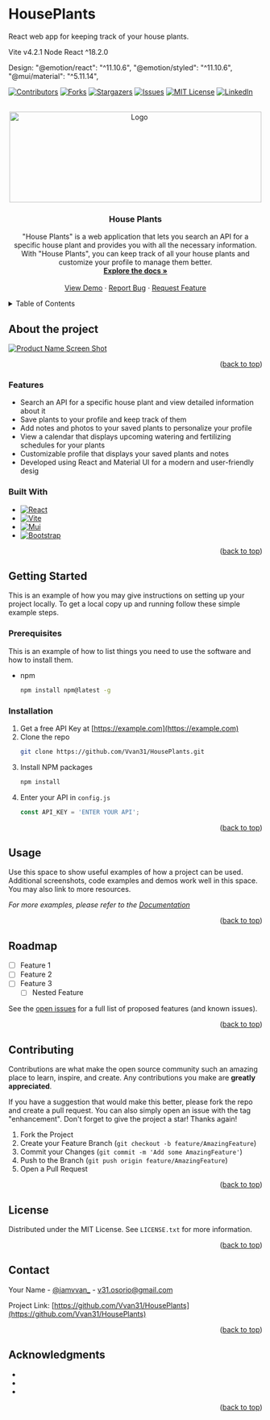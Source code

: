 # HousePlants
React web app for keeping track of your house plants. 

Vite  v4.2.1
Node 
React ^18.2.0

Design:
    "@emotion/react": "^11.10.6",
    "@emotion/styled": "^11.10.6",
    "@mui/material": "^5.11.14",

<a name="readme-top"></a>

[![Contributors][contributors-shield]][contributors-url]
[![Forks][forks-shield]][forks-url]
[![Stargazers][stars-shield]][stars-url]
[![Issues][issues-shield]][issues-url]
[![MIT License][license-shield]][license-url]
[![LinkedIn][linkedin-shield]][linkedin-url]

<!-- PROJECT LOGO -->
<br />
<div align="center">
  <a href="https://github.com/Vvan31/HousePlants">
    <img src="https://media.giphy.com/media/v1.Y2lkPTc5MGI3NjExYmVlMzBmOWUyODAzYzYwNDVhZTM5NTU3ZGIzOTBiNDI3MGRlNGJlMyZjdD1n/M2TuzKxJisUBiWQqoh/giphy.gif" alt="Logo" width="500" height="180">
  </a>

<h3 align="center">House Plants</h3>

  <p align="center">
   "House Plants" is a web application that lets you search an API for a specific house plant and provides you with all the necessary information. With "House Plants", you can keep track of all your house plants and customize your profile to manage them better.
    <br />
    <a href="https://github.com/Vvan31/HousePlants"><strong>Explore the docs »</strong></a>
    <br />
    <br />
    <a href="https://github.com/Vvan31/HousePlants">View Demo</a>
    ·
    <a href="https://github.com/Vvan31/HousePlants/issues">Report Bug</a>
    ·
    <a href="https://github.com/Vvan31/HousePlants/issues">Request Feature</a>
  </p>
</div>



<!-- TABLE OF CONTENTS -->
<details>
  <summary>Table of Contents</summary>
  <ol>
    <li>
      <a href="#about-the-project">About The Project</a>
      <ul>
        <li><a href="#features">Built With</a></li>
        <li><a href="#built-with">Built With</a></li>
      </ul>
    </li>
    <li>
      <a href="#getting-started">Getting Started</a>
      <ul>
        <li><a href="#prerequisites">Prerequisites</a></li>
        <li><a href="#installation">Installation</a></li>
      </ul>
    </li>
    <li><a href="#usage">Usage</a></li>
    <li><a href="#roadmap">Roadmap</a></li>
    <li><a href="#contributing">Contributing</a></li>
    <li><a href="#license">License</a></li>
    <li><a href="#contact">Contact</a></li>
    <li><a href="#acknowledgments">Acknowledgments</a></li>
  </ol>
</details>



<!-- ABOUT THE PROJECT -->
## About the project

[![Product Name Screen Shot][product-screenshot]](https://example.com)

<p align="right">(<a href="#readme-top">back to top</a>)</p>

### Features

* Search an API for a specific house plant and view detailed information about it
* Save plants to your profile and keep track of them
* Add notes and photos to your saved plants to personalize your profile
* View a calendar that displays upcoming watering and fertilizing schedules for your plants
* Customizable profile that displays your saved plants and notes
* Developed using React and Material UI for a modern and user-friendly desig

### Built With

* [![React][React.js]][React-url]
* [![Vite][Vite.com]][Vite-url]
* [![Mui][mui.com]][mui-url]
* [![Bootstrap][Bootstrap.com]][Bootstrap-url]

<p align="right">(<a href="#readme-top">back to top</a>)</p>

<!-- GETTING STARTED -->
## Getting Started

This is an example of how you may give instructions on setting up your project locally.
To get a local copy up and running follow these simple example steps.

### Prerequisites

This is an example of how to list things you need to use the software and how to install them.
* npm
  ```sh
  npm install npm@latest -g
  ```

### Installation

1. Get a free API Key at [https://example.com](https://example.com)
2. Clone the repo
   ```sh
   git clone https://github.com/Vvan31/HousePlants.git
   ```
3. Install NPM packages
   ```sh
   npm install
   ```
4. Enter your API in `config.js`
   ```js
   const API_KEY = 'ENTER YOUR API';
   ```

<p align="right">(<a href="#readme-top">back to top</a>)</p>



<!-- USAGE EXAMPLES -->
## Usage

Use this space to show useful examples of how a project can be used. Additional screenshots, code examples and demos work well in this space. You may also link to more resources.

_For more examples, please refer to the [Documentation](https://example.com)_

<p align="right">(<a href="#readme-top">back to top</a>)</p>



<!-- ROADMAP -->
## Roadmap 

- [ ] Feature 1
- [ ] Feature 2
- [ ] Feature 3
    - [ ] Nested Feature

See the [open issues](https://github.com/Vvan31/HousePlants/issues) for a full list of proposed features (and known issues).

<p align="right">(<a href="#readme-top">back to top</a>)</p>



<!-- CONTRIBUTING -->
## Contributing

Contributions are what make the open source community such an amazing place to learn, inspire, and create. Any contributions you make are **greatly appreciated**.

If you have a suggestion that would make this better, please fork the repo and create a pull request. You can also simply open an issue with the tag "enhancement".
Don't forget to give the project a star! Thanks again!

1. Fork the Project
2. Create your Feature Branch (`git checkout -b feature/AmazingFeature`)
3. Commit your Changes (`git commit -m 'Add some AmazingFeature'`)
4. Push to the Branch (`git push origin feature/AmazingFeature`)
5. Open a Pull Request

<p align="right">(<a href="#readme-top">back to top</a>)</p>



<!-- LICENSE -->
## License

Distributed under the MIT License. See `LICENSE.txt` for more information.

<p align="right">(<a href="#readme-top">back to top</a>)</p>



<!-- CONTACT -->
## Contact

Your Name - [@iamvvan_](https://twitter.com/iamvvan_) - v31.osorio@gmail.com

Project Link: [https://github.com/Vvan31/HousePlants](https://github.com/Vvan31/HousePlants)

<p align="right">(<a href="#readme-top">back to top</a>)</p>



<!-- ACKNOWLEDGMENTS -->
## Acknowledgments

* []()
* []()
* []()

<p align="right">(<a href="#readme-top">back to top</a>)</p>



<!-- MARKDOWN LINKS & IMAGES -->
<!-- https://www.markdownguide.org/basic-syntax/#reference-style-links -->
[contributors-shield]: https://img.shields.io/github/contributors/Vvan31/HousePlants.svg?style=for-the-badge
[contributors-url]: https://github.com/Vvan31/HousePlants/graphs/contributors
[forks-shield]: https://img.shields.io/github/forks/Vvan31/HousePlants.svg?style=for-the-badge
[forks-url]: https://github.com/Vvan31/HousePlants/network/members
[stars-shield]: https://img.shields.io/github/stars/Vvan31/HousePlants.svg?style=for-the-badge
[stars-url]: https://github.com/Vvan31/HousePlants/stargazers
[issues-shield]: https://img.shields.io/github/issues/Vvan31/HousePlants.svg?style=for-the-badge
[issues-url]: https://github.com/Vvan31/HousePlants/issues
[license-shield]: https://img.shields.io/github/license/Vvan31/HousePlants.svg?style=for-the-badge
[license-url]: https://github.com/Vvan31/HousePlants/blob/master/LICENSE.txt
[linkedin-shield]: https://img.shields.io/badge/-LinkedIn-black.svg?style=for-the-badge&logo=linkedin&colorB=555
[linkedin-url]: https://linkedin.com/in/vivianos
[product-screenshot]: images/screenshot.png
[Next.js]: https://img.shields.io/badge/next.js-000000?style=for-the-badge&logo=nextdotjs&logoColor=white
[Next-url]: https://nextjs.org/
[React.js]: https://img.shields.io/badge/React-20232A?style=for-the-badge&logo=react&logoColor=61DAFB
[React-url]: https://reactjs.org/
[Vue.js]: https://img.shields.io/badge/Vue.js-35495E?style=for-the-badge&logo=vuedotjs&logoColor=4FC08D
[Vue-url]: https://vuejs.org/
[Angular.io]: https://img.shields.io/badge/Angular-DD0031?style=for-the-badge&logo=angular&logoColor=white
[Angular-url]: https://angular.io/
[Svelte.dev]: https://img.shields.io/badge/Svelte-4A4A55?style=for-the-badge&logo=svelte&logoColor=FF3E00
[Svelte-url]: https://svelte.dev/
[Laravel.com]: https://img.shields.io/badge/Laravel-FF2D20?style=for-the-badge&logo=laravel&logoColor=white
[Laravel-url]: https://laravel.com
[Bootstrap.com]: https://img.shields.io/badge/Bootstrap-563D7C?style=for-the-badge&logo=bootstrap&logoColor=white
[Bootstrap-url]: https://getbootstrap.com
[JQuery.com]: https://img.shields.io/badge/jQuery-0769AD?style=for-the-badge&logo=jquery&logoColor=white
[JQuery-url]: https://jquery.com 
[Vite.com]: https://img.shields.io/badge/Vite-v4.2.1-563D7C?style=for-the-badge&logo=vite
[Vite-url]: https://vitejs.dev
[mui.com]: https://img.shields.io/badge/MUI-3E7FFE?style=for-the-badge&logo=mui&logoColor=white
[mui-url]: https://mui.com
